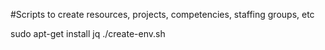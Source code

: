 #Scripts to create resources, projects, competencies, staffing groups, etc


sudo apt-get install jq
./create-env.sh
